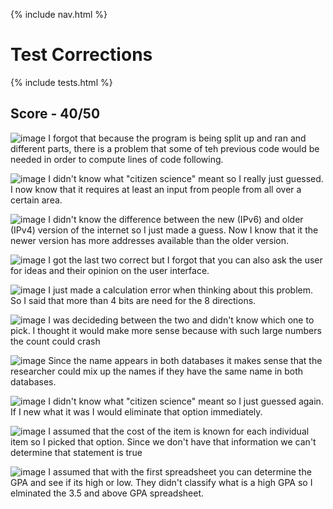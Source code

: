 {% include nav.html %}

# Test Corrections

{% include tests.html %}

## Score - 40/50

![image](https://user-images.githubusercontent.com/89223508/166721384-f69d9683-2a13-4fee-b175-f06e1819d2f7.png)
I forgot that because the program is being split up and ran and different parts, there is a problem that some of teh previous code would be needed in order to compute lines of code following.

![image](https://user-images.githubusercontent.com/89223508/166722465-4f307818-bb91-46fd-b172-3eb8baa8ecad.png)
I didn't know what "citizen science" meant so I really just guessed. I now know that it requires at least an input from people from all over a certain area.

![image](https://user-images.githubusercontent.com/89223508/166723384-8687933a-19cf-42e1-a8c3-0f85aa4efc34.png)
I didn't know the difference between the new (IPv6) and older (IPv4) version of the internet so I just made a guess. Now I know that it the newer version has more addresses available than the older version. 

![image](https://user-images.githubusercontent.com/89223508/166724078-82c2793b-f0e9-4ff2-b8ab-fdf9db02bdfa.png)
I got the last two correct but I forgot that you can also ask the user for ideas and their opinion on the user interface.

![image](https://user-images.githubusercontent.com/89223508/166724578-9a2da907-c093-4e68-9969-bb8999da3861.png)
I just made a calculation error when thinking about this problem. So I said that more than 4 bits are need for the 8 directions.

![image](https://user-images.githubusercontent.com/89223508/166959217-ddf74427-83d7-4d38-bc50-350828739f74.png)
I was decideding between the two and didn't know which one to pick. I thought it would make more sense because with such large numbers the count could crash

![image](https://user-images.githubusercontent.com/89223508/166961314-d3d8c4bb-2fe8-4f4a-873c-6e87929993eb.png)
Since the name appears in both databases it makes sense that the researcher could mix up the names if they have the same name in both databases.

![image](https://user-images.githubusercontent.com/89223508/166962254-30e5a47c-d100-44d2-91f2-7a7b49c5ed96.png)
I didn't know what "citizen science" meant so I just guessed again. If I new what it was I would eliminate that option immediately.

![image](https://user-images.githubusercontent.com/89223508/166964075-fc257511-5b06-4d18-b802-ba07261acce7.png)
I assumed that the cost of the item is known for each individual item so I picked that option. Since we don't have that information we can't determine that statement is true

![image](https://user-images.githubusercontent.com/89223508/167191261-d72db5dc-3445-47de-a0be-937c4631c7fb.png)
I assumed that with the first spreadsheet you can determine the GPA and see if its high or low. They didn't classify what is a high GPA so I elminated the 3.5 and above GPA spreadsheet.
